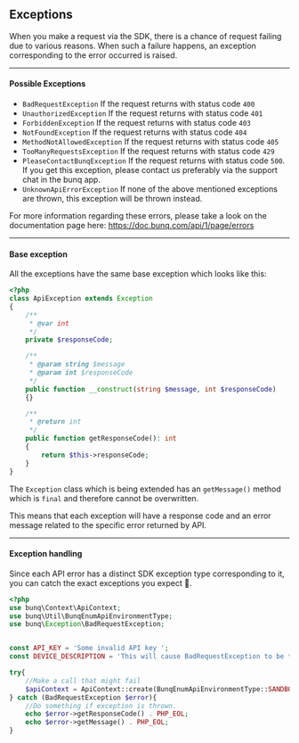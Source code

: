 ## Exceptions
When you make a request via the SDK, there is a chance of request failing
due to various reasons. When such a failure happens, an exception
corresponding to the error occurred is raised.


----
#### Possible Exceptions
* `BadRequestException` If the request returns with status code `400`
* `UnauthorizedException` If the request returns with status code `401`
* `ForbiddenException` If the request returns with status code `403`
* `NotFoundException` If the request returns with status code `404`
* `MethodNotAllowedException` If the request returns with status code `405`
* `TooManyRequestsException` If the request returns with status code `429`
* `PleaseContactBunqException` If the request returns with status code `500`.
If you get this exception, please contact us preferably via the support chat in the bunq app.
* `UnknownApiErrorException` If none of the above mentioned exceptions are thrown,
this exception will be thrown instead.

For more information regarding these errors, please take a look on the documentation
page here: https://doc.bunq.com/api/1/page/errors

---
#### Base exception
All the exceptions have the same base exception which looks like this:
```php
<?php
class ApiException extends Exception
{
    /**
     * @var int
     */
    private $responseCode;

    /**
     * @param string $message
     * @param int $responseCode
     */
    public function __construct(string $message, int $responseCode)
    {}

    /**
     * @return int
     */
    public function getResponseCode(): int
    {
        return $this->responseCode;
    }
}
```
The `Exception` class which is being extended has an `getMessage()` method which is `final` and therefore cannot be
overwritten.
 
This means that each exception will have a response code and an error message
related to the specific error returned by API.

---
#### Exception handling
Since each API error has a distinct SDK exception type corresponding to it,
you can catch the exact exceptions you expect 👏.

```php
<?php
use bunq\Context\ApiContext;
use bunq\Util\BunqEnumApiEnvironmentType;
use bunq\Exception\BadRequestException;


const API_KEY = 'Some invalid API key '; 
const DEVICE_DESCRIPTION = 'This will cause BadRequestException to be thrown.';

try{
    //Make a call that might fail
    $apiContext = ApiContext::create(BunqEnumApiEnvironmentType::SANDBOX(), API_KEY, DEVICE_DESCRIPTION);
} catch (BadRequestException $error){
    //Do something if exception is thrown.
    echo $error->getResponseCode() . PHP_EOL;
    echo $error->getMessage() . PHP_EOL;
}


```
